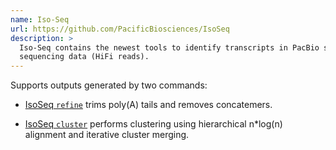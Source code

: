```yaml
---
name: Iso-Seq
url: https://github.com/PacificBiosciences/IsoSeq
description: >
  Iso-Seq contains the newest tools to identify transcripts in PacBio single-molecule 
  sequencing data (HiFi reads).
---
```


Supports outputs generated by two commands:

- [IsoSeq `refine`](https://github.com/PacificBiosciences/IsoSeq/blob/master/isoseq-clustering.md#step-3---refine) trims poly(A) tails and removes concatemers.

- [IsoSeq `cluster`](https://github.com/PacificBiosciences/IsoSeq/blob/master/isoseq-clustering.md#step-4---clustering) performs clustering using hierarchical n\*log(n) alignment and iterative cluster merging.
